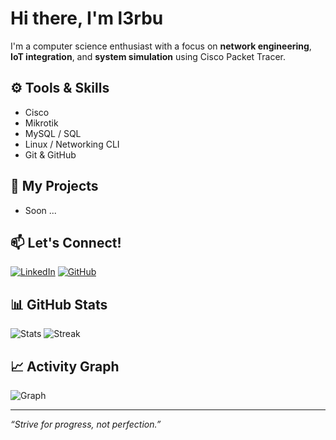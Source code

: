 # **Hi there, I'm l3rbu**

I'm a computer science enthusiast with a focus on **network engineering**, **IoT integration**, and **system simulation** using Cisco Packet Tracer.

## ⚙️ Tools & Skills
- Cisco
- Mikrotik
- MySQL / SQL
- Linux / Networking CLI
- Git & GitHub

## 🚀 My Projects
- Soon ...

## 📫 Let's Connect!
[![LinkedIn](https://img.shields.io/badge/LinkedIn-blue?style=flat&logo=linkedin)](https://linkedin.com/in/anasmifta)
[![GitHub](https://img.shields.io/badge/GitHub-grey?style=flat&logo=github)](https://github.com/l3rbu)

## 📊 GitHub Stats

![Stats](https://github-readme-stats.vercel.app/api?username=l3rbu&show_icons=true&theme=radical)
![Streak](https://github-readme-streak-stats.herokuapp.com/?user=l3rbu&theme=radical)

## 📈 Activity Graph

![Graph](https://github-readme-activity-graph.cyclic.app/graph?username=l3rbu&theme=react-dark)

---

_“Strive for progress, not perfection.”_
